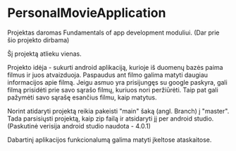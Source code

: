 # PersonalMovieApplication

Projektas daromas Fundamentals of app development moduliui. (Dar prie šio projekto dirbama)

Šį projektą atlieku vienas.

Projekto idėja - sukurti android aplikaciją, kurioje iš duomenų bazės paima filmus ir juos atvaizduoja. Paspaudus ant filmo galima matyti daugiau informacijos apie filmą. Jeigu asmuo yra prisijungęs su google paskyra, gali filmą prisidėti prie savo sąrašo filmų, kuriuos nori peržiūrėti. Taip pat gali pažymėti savo sąrašę esančius filmu, kaip matytus.

Norint atidaryti projektą reikia pakeisti "main" šaką (angl. Branch) į "master". Tada parsisiųsti projektą, kaip zip failą ir atsidaryti jį per android studio. (Paskutinė verisija android studio naudota - 4.0.1)

Dabartinį aplikacijos funkcionalumą galima matyti įkeltose ataskaitose.

